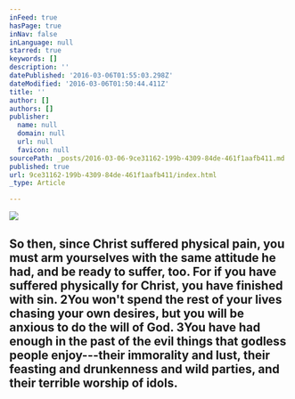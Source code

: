 ```yaml
---
inFeed: true
hasPage: true
inNav: false
inLanguage: null
starred: true
keywords: []
description: ''
datePublished: '2016-03-06T01:55:03.298Z'
dateModified: '2016-03-06T01:50:44.411Z'
title: ''
author: []
authors: []
publisher:
  name: null
  domain: null
  url: null
  favicon: null
sourcePath: _posts/2016-03-06-9ce31162-199b-4309-84de-461f1aafb411.md
published: true
url: 9ce31162-199b-4309-84de-461f1aafb411/index.html
_type: Article

---
```

![](https://the-grid-user-content.s3-us-west-2.amazonaws.com/5fd4c58d-28a7-402a-b3d5-316f5d8f20a0.jpg)

## So then, since Christ suffered physical pain, you must arm yourselves with the same attitude he had, and be ready to suffer, too. For if you have suffered physically for Christ, you have finished with sin. 2You won't spend the rest of your lives chasing your own desires, but you will be anxious to do the will of God. 3You have had enough in the past of the evil things that godless people enjoy---their immorality and lust, their feasting and drunkenness and wild parties, and their terrible worship of idols.